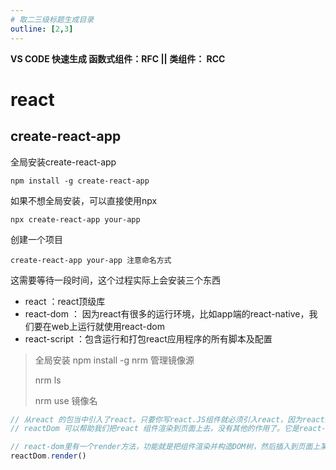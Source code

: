 ```yaml
---
# 取二三级标题生成目录
outline: [2,3]
---
```


**VS CODE 快速生成 函数式组件：RFC  || 类组件： RCC**

# react

## create-react-app

全局安装create-react-app

```shell
npm install -g create-react-app
```

如果不想全局安装，可以直接使用npx

```shell
npx create-react-app your-app
```

创建一个项目

```shell
create-react-app your-app 注意命名方式
```

这需要等待一段时间，这个过程实际上会安装三个东西

- react ：react顶级库
- react-dom ： 因为react有很多的运行环境，比如app端的react-native，我们要在web上运行就使用react-dom
- react-script ：包含运行和打包react应用程序的所有脚本及配置

> 全局安装 npm install -g nrm 管理镜像源
>
> nrm ls
>
> nrm use  镜像名



```js
// 从react 的包当中引入了react。只要你写react.JS组件就必须引入react，因为react里有一种语法叫JSX，要写JSX，就必须引入react
// reactDom 可以帮助我们把react 组件渲染到页面上去，没有其他的作用了。它是react-dom 中引入的，而不是react

// react-dom里有一个render方法，功能就是把组件渲染并构造DOM树，然后插入到页面上某个特定的元素上
reactDom.render()
```
